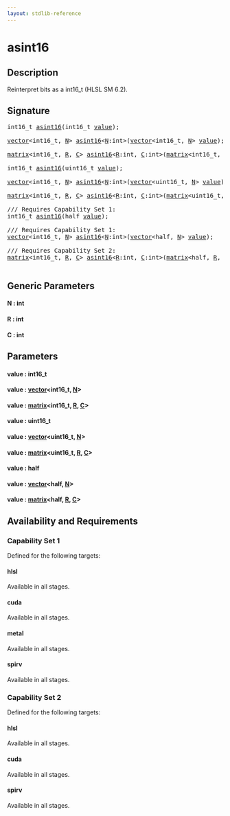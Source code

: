 ```yaml
---
layout: stdlib-reference
---
```


# asint16

## Description

Reinterpret bits as a int16_t (HLSL SM 6.2).




## Signature 

<pre>
int16_t <a href="asint16.html">asint16</a>(int16_t <a href="asint16.html#decl-value" class="code_param">value</a>);

<a href="../types/vector/index.html" class="code_type">vector</a>&lt;int16_t, <a href="asint16.html#decl-N" class="code_var">N</a>&gt; <a href="asint16.html">asint16</a>&lt;<a href="asint16.html#decl-N" class="code_var">N</a>:<span class="code_keyword">int</span>&gt;(<a href="../types/vector/index.html" class="code_type">vector</a>&lt;int16_t, <a href="asint16.html#decl-N" class="code_var">N</a>&gt; <a href="asint16.html#decl-value" class="code_param">value</a>);

<a href="../types/matrix/index.html" class="code_type">matrix</a>&lt;int16_t, <a href="asint16.html#decl-R" class="code_var">R</a>, <a href="asint16.html#decl-C" class="code_var">C</a>&gt; <a href="asint16.html">asint16</a>&lt;<a href="asint16.html#decl-R" class="code_var">R</a>:<span class="code_keyword">int</span>, <a href="asint16.html#decl-C" class="code_var">C</a>:<span class="code_keyword">int</span>&gt;(<a href="../types/matrix/index.html" class="code_type">matrix</a>&lt;int16_t, <a href="asint16.html#decl-R" class="code_var">R</a>, <a href="asint16.html#decl-C" class="code_var">C</a>&gt; <a href="asint16.html#decl-value" class="code_param">value</a>);

int16_t <a href="asint16.html">asint16</a>(uint16_t <a href="asint16.html#decl-value" class="code_param">value</a>);

<a href="../types/vector/index.html" class="code_type">vector</a>&lt;int16_t, <a href="asint16.html#decl-N" class="code_var">N</a>&gt; <a href="asint16.html">asint16</a>&lt;<a href="asint16.html#decl-N" class="code_var">N</a>:<span class="code_keyword">int</span>&gt;(<a href="../types/vector/index.html" class="code_type">vector</a>&lt;uint16_t, <a href="asint16.html#decl-N" class="code_var">N</a>&gt; <a href="asint16.html#decl-value" class="code_param">value</a>);

<a href="../types/matrix/index.html" class="code_type">matrix</a>&lt;int16_t, <a href="asint16.html#decl-R" class="code_var">R</a>, <a href="asint16.html#decl-C" class="code_var">C</a>&gt; <a href="asint16.html">asint16</a>&lt;<a href="asint16.html#decl-R" class="code_var">R</a>:<span class="code_keyword">int</span>, <a href="asint16.html#decl-C" class="code_var">C</a>:<span class="code_keyword">int</span>&gt;(<a href="../types/matrix/index.html" class="code_type">matrix</a>&lt;uint16_t, <a href="asint16.html#decl-R" class="code_var">R</a>, <a href="asint16.html#decl-C" class="code_var">C</a>&gt; <a href="asint16.html#decl-value" class="code_param">value</a>);

/// Requires Capability Set 1:
int16_t <a href="asint16.html">asint16</a>(<span class="code_keyword">half</span> <a href="asint16.html#decl-value" class="code_param">value</a>);

/// Requires Capability Set 1:
<a href="../types/vector/index.html" class="code_type">vector</a>&lt;int16_t, <a href="asint16.html#decl-N" class="code_var">N</a>&gt; <a href="asint16.html">asint16</a>&lt;<a href="asint16.html#decl-N" class="code_var">N</a>:<span class="code_keyword">int</span>&gt;(<a href="../types/vector/index.html" class="code_type">vector</a>&lt;<span class="code_keyword">half</span>, <a href="asint16.html#decl-N" class="code_var">N</a>&gt; <a href="asint16.html#decl-value" class="code_param">value</a>);

/// Requires Capability Set 2:
<a href="../types/matrix/index.html" class="code_type">matrix</a>&lt;int16_t, <a href="asint16.html#decl-R" class="code_var">R</a>, <a href="asint16.html#decl-C" class="code_var">C</a>&gt; <a href="asint16.html">asint16</a>&lt;<a href="asint16.html#decl-R" class="code_var">R</a>:<span class="code_keyword">int</span>, <a href="asint16.html#decl-C" class="code_var">C</a>:<span class="code_keyword">int</span>&gt;(<a href="../types/matrix/index.html" class="code_type">matrix</a>&lt;<span class="code_keyword">half</span>, <a href="asint16.html#decl-R" class="code_var">R</a>, <a href="asint16.html#decl-C" class="code_var">C</a>&gt; <a href="asint16.html#decl-value" class="code_param">value</a>);

</pre>

## Generic Parameters

####  <a id="decl-N"></a>N  : int
####  <a id="decl-R"></a>R  : int
####  <a id="decl-C"></a>C  : int

## Parameters

####  <a id="decl-value"></a>value  : int16\_t
####  <a id="decl-value"></a>value  : [vector](../types/vector/index.html)\<int16\_t, [N](../types/vector/index.html#decl-N)\>
####  <a id="decl-value"></a>value  : [matrix](../types/matrix/index.html)\<int16\_t, [R](../types/matrix/index.html#decl-R), [C](../types/matrix/index.html#decl-C)\>
####  <a id="decl-value"></a>value  : uint16\_t
####  <a id="decl-value"></a>value  : [vector](../types/vector/index.html)\<uint16\_t, [N](../types/vector/index.html#decl-N)\>
####  <a id="decl-value"></a>value  : [matrix](../types/matrix/index.html)\<uint16\_t, [R](../types/matrix/index.html#decl-R), [C](../types/matrix/index.html#decl-C)\>
####  <a id="decl-value"></a>value  : half
####  <a id="decl-value"></a>value  : [vector](../types/vector/index.html)\<half, [N](../types/vector/index.html#decl-N)\>
####  <a id="decl-value"></a>value  : [matrix](../types/matrix/index.html)\<half, [R](../types/matrix/index.html#decl-R), [C](../types/matrix/index.html#decl-C)\>

## Availability and Requirements

### Capability Set 1

Defined for the following targets:

#### hlsl
Available in all stages.

#### cuda
Available in all stages.

#### metal
Available in all stages.

#### spirv
Available in all stages.


### Capability Set 2

Defined for the following targets:

#### hlsl
Available in all stages.

#### cuda
Available in all stages.

#### spirv
Available in all stages.



